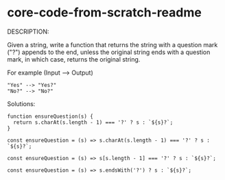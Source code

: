 # core-code-from-scratch-readme

DESCRIPTION:

Given a string, write a function that returns the string with a question mark ("?") appends to the end, unless the original string ends with a question mark, in which case, returns the original string.

For example (Input --> Output)

```
"Yes" --> "Yes?" 
"No?" --> "No?"
```

Solutions:

```
function ensureQuestion(s) {
  return s.charAt(s.length - 1) === '?' ? s : `${s}?`;
}
```

```
const ensureQuestion = (s) => s.charAt(s.length - 1) === '?' ? s : `${s}?`;
```

```
const ensureQuestion = (s) => s[s.length - 1] === '?' ? s : `${s}?`;
```

```
const ensureQuestion = (s) => s.endsWith('?') ? s : `${s}?`;
```
